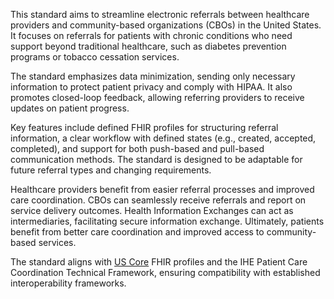 This standard aims to streamline electronic referrals between healthcare providers and community-based organizations (CBOs) in the United States. It focuses on referrals for patients with chronic conditions who need support beyond traditional healthcare, such as diabetes prevention programs or tobacco cessation services.

The standard emphasizes data minimization, sending only necessary information to protect patient privacy and comply with HIPAA. It also promotes closed-loop feedback, allowing referring providers to receive updates on patient progress.

Key features include defined FHIR profiles for structuring referral information, a clear workflow with defined states (e.g., created, accepted, completed), and support for both push-based and pull-based communication methods. The standard is designed to be adaptable for future referral types and changing requirements.

Healthcare providers benefit from easier referral processes and improved care coordination. CBOs can seamlessly receive referrals and report on service delivery outcomes. Health Information Exchanges can act as intermediaries, facilitating secure information exchange. Ultimately, patients benefit from better care coordination and improved access to community-based services.

The standard aligns with [US Core](https://build.fhir.org/ig/HL7/US-Core) FHIR profiles and the IHE Patient Care Coordination Technical Framework, ensuring compatibility with established interoperability frameworks.
